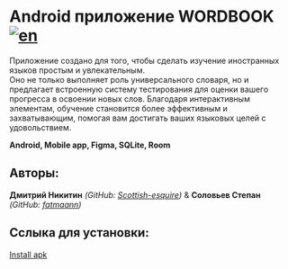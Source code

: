 # Android приложение WORDBOOK   [![en](https://img.shields.io/badge/lang-en-red.svg)](https://github.com/fatmaann/WORDBOOK/blob/master/README.en.md)

Приложение создано для того, чтобы сделать изучение иностранных языков простым и увлекательным.<br>
Оно не только выполняет роль универсального словаря, но и предлагает встроенную систему тестирования для оценки вашего прогресса в освоении новых слов.
Благодаря интерактивным элементам, обучение становится более эффективным и захватывающим, помогая вам достигать ваших языковых целей с удовольствием.<br>

<b>Android, Mobile app, Figma, SQLite, Room</b>

## Авторы:

**Дмитрий Никитин** *(GitHub: [Scottish-esquire](https://github.com/Scottish-esquire))* & **Соловьев Степан** *(GitHub: [fatmaann](https://github.com/fatmaann))*

## Сслыка для установки:

[Install apk](https://disk.yandex.ru/d/OfGgIQQxKc2zaw)
